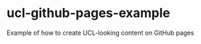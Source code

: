 ucl-github-pages-example
========================

Example of how to create UCL-looking content on GitHub pages